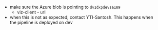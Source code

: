 - make sure the Azure blob is pointing to `dv1dxpdevsa189`
	- viz-client - url
- when this is not as expected, contact YTI-Santosh. This happens when the pipeline is deployed on dev

